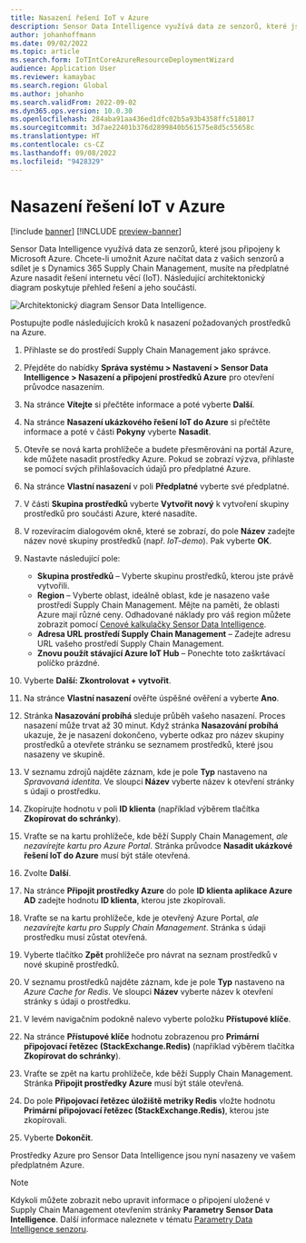 ```yaml
---
title: Nasazení řešení IoT v Azure
description: Sensor Data Intelligence využívá data ze senzorů, které jsou připojeny k Microsoft Azure. Tento článek vysvětluje, jak nasadit řešení internetu věcí (IoT) ve vašem předplatném Azure.
author: johanhoffmann
ms.date: 09/02/2022
ms.topic: article
ms.search.form: IoTIntCoreAzureResourceDeploymentWizard
audience: Application User
ms.reviewer: kamaybac
ms.search.region: Global
ms.author: johanho
ms.search.validFrom: 2022-09-02
ms.dyn365.ops.version: 10.0.30
ms.openlocfilehash: 284aba91aa436ed1dfc02b5a93b4358ffc518017
ms.sourcegitcommit: 3d7ae22401b376d2899840b561575e8d5c55658c
ms.translationtype: HT
ms.contentlocale: cs-CZ
ms.lasthandoff: 09/08/2022
ms.locfileid: "9428329"
---
```

# <a name="deploy-an-iot-solution-on-azure"></a>Nasazení řešení IoT v Azure

[!include [banner](../includes/banner.md)]
[!INCLUDE [preview-banner](../includes/preview-banner.md)]

Sensor Data Intelligence využívá data ze senzorů, které jsou připojeny k Microsoft Azure. Chcete-li umožnit Azure načítat data z vašich senzorů a sdílet je s Dynamics 365 Supply Chain Management, musíte na předplatné Azure nasadit řešení internetu věcí (IoT). Následující architektonický diagram poskytuje přehled řešení a jeho součástí.

![Architektonický diagram Sensor Data Intelligence.](media/sdi-architecture.png "Architektonický diagram Sensor Data Intelligence")

Postupujte podle následujících kroků k nasazení požadovaných prostředků na Azure.

1. Přihlaste se do prostředí Supply Chain Management jako správce.
1. Přejděte do nabídky **Správa systému \> Nastavení \> Sensor Data Intelligence \> Nasazení a připojení prostředků Azure** pro otevření průvodce nasazením.
1. Na stránce **Vítejte** si přečtěte informace a poté vyberte **Další**.
1. Na stránce **Nasazení ukázkového řešení IoT do Azure** si přečtěte informace a poté v části **Pokyny** vyberte **Nasadit**.
1. Otevře se nová karta prohlížeče a budete přesměrováni na portál Azure, kde můžete nasadit prostředky Azure. Pokud se zobrazí výzva, přihlaste se pomocí svých přihlašovacích údajů pro předplatné Azure.
1. Na stránce **Vlastní nasazení** v poli **Předplatné** vyberte své předplatné.
1. V části **Skupina prostředků** vyberte **Vytvořit nový** k vytvoření skupiny prostředků pro součásti Azure, které nasadíte.
1. V rozevíracím dialogovém okně, které se zobrazí, do pole **Název** zadejte název nové skupiny prostředků (např. *IoT-demo*). Pak vyberte **OK**.
1. Nastavte následující pole:

    - **Skupina prostředků** – Vyberte skupinu prostředků, kterou jste právě vytvořili.
    - **Region** – Vyberte oblast, ideálně oblast, kde je nasazeno vaše prostředí Supply Chain Management. Mějte na paměti, že oblasti Azure mají různé ceny. Odhadované náklady pro váš region můžete zobrazit pomocí [Cenové kalkulačky Sensor Data Intelligence](https://azure.com/e/c36c4947ebff4215b2e62590c2a24c68).
    - **Adresa URL prostředí Supply Chain Management** – Zadejte adresu URL vašeho prostředí Supply Chain Management.
    - **Znovu použít stávající Azure IoT Hub** – Ponechte toto zaškrtávací políčko prázdné.

1. Vyberte **Další: Zkontrolovat + vytvořit**.
1. Na stránce **Vlastní nasazení** ověřte úspěšné ověření a vyberte **Ano**.
1. Stránka **Nasazování probíhá** sleduje průběh vašeho nasazení. Proces nasazení může trvat až 30 minut. Když stránka **Nasazování probíhá** ukazuje, že je nasazení dokončeno, vyberte odkaz pro název skupiny prostředků a otevřete stránku se seznamem prostředků, které jsou nasazeny ve skupině.
1. V seznamu zdrojů najděte záznam, kde je pole **Typ** nastaveno na *Spravovaná identita*. Ve sloupci **Název** vyberte název k otevření stránky s údaji o prostředku.
1. Zkopírujte hodnotu v poli **ID klienta** (například výběrem tlačítka **Zkopírovat do schránky**).
1. Vraťte se na kartu prohlížeče, kde běží Supply Chain Management, *ale nezavírejte kartu pro Azure Portal*. Stránka průvodce **Nasadit ukázkové řešení IoT do Azure** musí být stále otevřená. 
1. Zvolte **Další**.
1. Na stránce **Připojit prostředky Azure** do pole **ID klienta aplikace Azure AD** zadejte hodnotu **ID klienta**, kterou jste zkopírovali.
1. Vraťte se na kartu prohlížeče, kde je otevřený Azure Portal, *ale nezavírejte kartu pro Supply Chain Management*. Stránka s údaji prostředku musí zůstat otevřená.
1. Vyberte tlačítko **Zpět** prohlížeče pro návrat na seznam prostředků v nové skupině prostředků.
1. V seznamu prostředků najděte záznam, kde je pole **Typ** nastaveno na *Azure Cache for Redis*. Ve sloupci **Název** vyberte název k otevření stránky s údaji o prostředku.
1. V levém navigačním podokně nalevo vyberte položku **Přístupové klíče**.
1. Na stránce **Přístupové klíče** hodnotu zobrazenou pro **Primární připojovací řetězec (StackExchange.Redis)** (například výběrem tlačítka **Zkopírovat do schránky**).
1. Vraťte se zpět na kartu prohlížeče, kde běží Supply Chain Management. Stránka **Připojit prostředky Azure** musí být stále otevřená.
1. Do pole **Připojovací řetězec úložiště metriky Redis** vložte hodnotu **Primární připojovací řetězec (StackExchange.Redis)**, kterou jste zkopírovali.
1. Vyberte **Dokončit**.

Prostředky Azure pro Sensor Data Intelligence jsou nyní nasazeny ve vašem předplatném Azure.

> [!NOTE]
> Kdykoli můžete zobrazit nebo upravit informace o připojení uložené v Supply Chain Management otevřením stránky **Parametry Sensor Data Intelligence**. Další informace naleznete v tématu [Parametry Data Intelligence senzoru](sdi-parameters.md).
